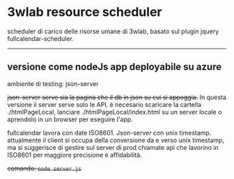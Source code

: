 # 3wlab resource scheduler

scheduler di carico delle risorse umane di 3wlab, basato sul plugin jquery fullcalendar-scheduler.

---
versione come nodeJs app deployabile su azure 
---

ambiente di testing: json-server

~~json-server serve sia la pagina che il db in json su cui si appoggia.~~
In questa versione il server serve solo le API.
è necesario scaricare la cartella ./htmlPageLocal, lanciare ./htmlPageLocal/index.html su un server locale o aprendolo in un browser per eseguire l'app.

fullcalendar lavora con date ISO8601. Json-server con unix timestamp.
attualmente il client si occupa della conversione da e verso unix timestamp, ma si suggerisce di gestire sul server di prod chiamate api che lavorino in ISO8601 per maggiore precisione e affidabilità.

~~comando: `node server.js`~~ 
